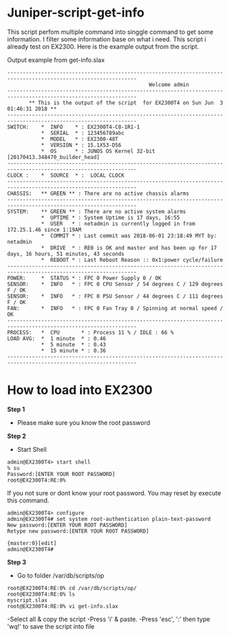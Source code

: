 # Juniper-script-get-info

This script perfom multiple command into singgle command to get some information. I filter some information base on what i need. This script i already test on EX2300. Here is the example output from the script.

Output example from get-info.slax
```
----------------------------------------------------------------------------------------------------------------
                                              Welcome admin
----------------------------------------------------------------------------------------------------------------
       ** This is the output of the script  for EX2300T4 on Sun Jun  3 01:46:31 2018 ** 
----------------------------------------------------------------------------------------------------------------
SWITCH:    *  INFO    * : EX2300T4-C8-1R1-1
           *  SERIAL  * : 123456789abc
           *  MODEL   * : EX2300-48T
           *  VERSION * : 15.1X53-D56
           *  OS      * : JUNOS OS Kernel 32-bit  [20170413.348470_builder_head]
----------------------------------------------------------------------------------------------------------------
CLOCK :    *  SOURCE  * :  LOCAL CLOCK 
----------------------------------------------------------------------------------------------------------------
CHASSIS:   ** GREEN ** : There are no active chassis alarms
----------------------------------------------------------------------------------------------------------------
SYSTEM:    ** GREEN ** : There are no active system alarms
           *  UPTIME * : System Uptime is 17 days, 16:55
           *  USER   * : netadmin is currently logged in from 172.25.1.46 since 1:19AM
           *  COMMIT * : Last commit was 2018-06-01 23:18:49 MYT by: netadmin
           *  DRIVE  * : RE0 is OK and master and has been up for 17 days, 16 hours, 51 minutes, 43 seconds
           *  REBOOT * : Last Reboot Reason :: 0x1:power cycle/failure
----------------------------------------------------------------------------------------------------------------
POWER:     *  STATUS * : FPC 0 Power Supply 0 / OK
SENSOR:    *  INFO   * : FPC 0 CPU Sensor / 54 degrees C / 129 degrees F / OK
SENSOR:    *  INFO   * : FPC 0 PSU Sensor / 44 degrees C / 111 degrees F / OK
FAN:       *  INFO   * : FPC 0 Fan Tray 0 / Spinning at normal speed / OK
----------------------------------------------------------------------------------------------------------------
PROCESS:   *  CPU       * : Process 11 % / IDLE : 66 %
LOAD AVG:  *  1 minute  * : 0.46
           *  5 minute  * : 0.43
           *  15 minute * : 0.36
----------------------------------------------------------------------------------------------------------------
```

# How to load into EX2300

<b>Step 1</b></br>
* Please make sure you know the root password<br/>


<b>Step 2</b></br>
* Start Shell<br/>
```
admin@EX2300T4> start shell
% su
Password:[ENTER YOUR ROOT PASSWORD]
root@EX2300T4:RE:0%
```
If you not sure or dont know your root password. You may reset by execute this command.<br/>
```
admin@EX2300T4> configure
admin@EX2300T4# set system root-authentication plain-text-password 
New password:[ENTER YOUR ROOT PASSWORD]
Retype new password:[ENTER YOUR ROOT PASSWORD]

{master:0}[edit]
admin@EX2300T4# 
```

<b>Step 3</b></br>
* Go to folder /var/db/scripts/op
```
root@EX2300T4:RE:0% cd /var/db/scripts/op/
root@EX2300T4:RE:0% ls
myscript.slax
root@EX2300T4:RE:0% vi get-info.slax
```
-Select all & copy the script
-Press 'i' & paste.
-Press 'esc', ':' then type 'wq!' to save the script into file

